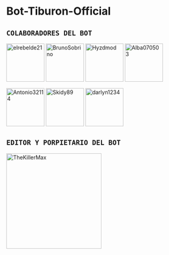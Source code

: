 # Bot-Tiburon-Official
## `COLABORADORES DEL BOT` 
<a href="https://github.com/elrebelde21"><img src="https://github.com/elrebelde21.png" width="100" height="100" alt="elrebelde21"/></a>
<a href="https://github.com/BrunoSobrino"><img src="https://github.com/BrunoSobrino.png" width="100" height="100" alt="BrunoSobrino"/></a>
<a href="https://github.com/Hyzdmod"><img src="https://github.com/Hyzdmod.png" width="100" height="100" alt="Hyzdmod"/></a>
<a href="https://github.com/Alba070503"><img src="https://github.com/Alba070503.png" width="100" height="100" alt="Alba070503"/></a>

<a href="https://github.com/Antonio32114"><img src="https://github.com/Antonio32114.png" width="100" height="100" alt="Antonio32114"/></a>
<a href="https://github.com/Skidy89"><img src="https://github.com/Skidy89.png" width="100" height="100" alt="Skidy89"/></a>
<a href="https://github.com/darlyn1234"><img src="https://github.com/darlyn1234.png" width="100" height="100" alt="darlyn1234"/></a>
## `EDITOR Y PORPIETARIO DEL BOT` 

<a href="https://github.com/TheKillerMax"><img src="https://github.com/TheKillerMax.png" width="250" height="250" alt="TheKillerMax"/></a>
